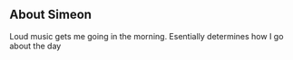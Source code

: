 ## About Simeon

Loud music gets me going in the morning.
Esentially determines how I go about the day
